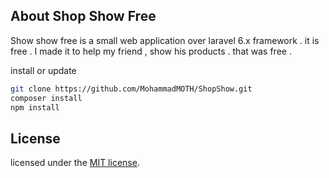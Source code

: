 
## About Shop Show Free

Show show free is a small web application over laravel 6.x framework . it is free .
I made it to help my friend ,  show his products .
that was free .


install or update

```bash 
git clone https://github.com/MohammadMOTH/ShopShow.git
composer install
npm install
```

## License
licensed under the [MIT license](https://opensource.org/licenses/MIT).
